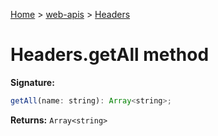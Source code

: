 <!-- docId=web-apis.headers.getall -->

[Home](./index.md) &gt; [web-apis](./web-apis.md) &gt; [Headers](./web-apis.headers.md)

# Headers.getAll method


**Signature:**
```javascript
getAll(name: string): Array<string>;
```
**Returns:** `Array<string>`

